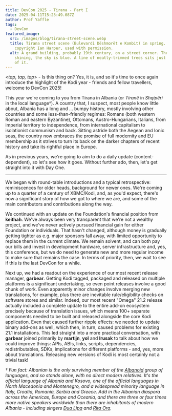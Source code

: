 ```yaml
---
title: DevCon 2025 - Tirana - Part I
date: 2025-04-11T15:23:49.087Z
author: Prof Yaffle
tags:
  - DevCon
featured_image:
  src: /images/blog/tirana-street-scene.webp
  title: Tirana street scene (Bulevardi Dëshmorët e Kombit) in spring. Image
    copyright Ian Harper, used with permission.
  alt: A grand building, probably 19th century, on a street corner. The sun is
    shining, the sky is blue. A line of neatly-trimmed trees sits just in front
    of it.
---
```

<*tap, tap, tap*> - Is this thing on? Yes, it is, and so it's time to once again introduce the highlight of the Kodi year - friends and fellow travellers, welcome to DevCon 2025! 

This year we're coming to you from Tirana in Albania (or *Tiranë* in *Shqipëri* in the local language†). A country that, I suspect, most people know little about, Albania has a long and ... bumpy history, mostly involving other countries and some less-than-friendly regimes: Romans (both western Roman and eastern Byzantine), Ottomans, Austro-Hungarians, Italians, from imperial territory to independence, from international capitalism to isolationist communism and back. Sitting astride both the Aegean and Ionic seas, the country now embraces the promise of full modernity and EU membership as it strives to turn its back on the darker chapters of recent history and take its rightful place in Europe.

As in previous years, we're going to aim to do a daily update (content-dependent), so let's see how it goes. Without further ado, then, let's get straight into it with Day One.

- - -

We began with round-table introductions and a typical retrospective: reminiscences for older heads, background for newer ones. We're coming up to a  quarter of a century of XBMC/Kodi, and, as you'd expect, there's now a significant story of how we got to where we are, and some of the main contributors and contributions along the way.

We continued with an update on the Foundation's financial position from **keithah**. We've always been very transparent that we're not a wealthy project, and we've never actively pursued financial gain for either Foundation or individuals. That hasn't changed, although money is gradually getting tighter as e.g. major sponsors fall away, with limited opportunity to replace them in the current climate. We remain solvent, and can both pay our bills and invest in development hardware, server infrastructure and, yes, this conference, but we do need to generate new and more regular income to make sure that remains the case. In terms of priority, then, we wait to see if this is the last DevCon for a while. 

Next up, we had a readout on the experience of our most recent release manager, **garbear**. Getting Kodi tagged, packaged and released on multiple platforms is a significant undertaking, so even point releases involve a good chunk of work. Even apparently minor changes involve merging new translations, for example, plus there are inevitable rule/eligibility checks on software stores and similar. Indeed, our most recent "Omega" 21.2 release actually included a complete update to the entire add-on ecosystem precisely because of translation issues, which means 100+ separate components needed to be built and released alongside the core Kodi application. Even that caused further ripple effects: we needed to update binary add-ons as well, which then, in turn, caused problems for existing 21.1 installations. This led straight into a more practical conversation, with **garbear** joined primarily by **martijn**, **yol** and **lrusak** to talk about how we could improve things: APIs, ABIs, links, scripts, dependencies, redistributables, SDKs, implications for different platforms - and, yes, more about translations. Releasing new versions of Kodi is most certainly not a trivial task!

*† Fun fact: Albanian is the only surviving member of the [Albanoid](https://en.wikipedia.org/wiki/Albanoid) group of languages, and so stands alone, with no direct modern relatives. It's the official language of Albania and Kosovo, one of the official languages in North Macedonia and Montenegro, and a widespread minority language in Italy, Croatia, Romania, Serbia and Greece. Add in the Albanian diaspora across the Americas, Europe and Oceania, and there are three or four times more native speakers worldwide than there are inhabitants of modern Albania - including singers [Dua Lipa](https://en.wikipedia.org/wiki/Dua_Lipa) and [Rita Ora](https://en.wikipedia.org/wiki/Rita_Ora).*